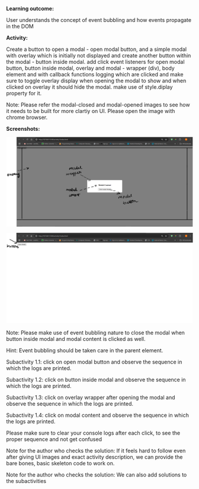 **Learning outcome:**

User understands the concept of event bubbling and how events propagate in the DOM

**Activity:**

Create a button to open a modal - open modal button, and a simple modal with overlay which is initially not displayed and create another button within the modal - button inside modal. add click event listeners for open modal button, button inside modal, overlay and modal - wrapper (div), body element and with callback functions logging which are clicked and make sure to toggle overlay display when opening the modal to show and when clicked on overlay it should hide the modal. make use of style.diplay property for it.

Note: Please refer the modal-closed and modal-opened images to see how it needs to be built for
more clartiy on UI. Please open the image with chrome browser.

**Screenshots:**

![modal-opened img](modal-opened.png)

![modal-closed img](modal-closed.png)

Note: Please make use of event bubbling nature to close the modal when button inside modal and modal content is clicked as well.

Hint: Event bubbling should be taken care in the parent element.

Subactivity 1.1: click on open modal button and observe the sequence in which the logs are printed.

Subactivity 1.2: click on button inside modal and observe the sequence in which the logs are printed.

Subactivity 1.3: click on overlay wrapper after opening the modal and observe the sequence in which the logs are printed.

Subactivity 1.4: click on modal content and observe the sequence in which the logs are printed.

Please make sure to clear your console logs after each click, to see the proper sequence and not get confused

Note for the author who checks the solution: If it feels hard to follow even after giving UI images and exact activity description, we can provide the bare bones, basic skeleton code to work on.

Note for the author who checks the solution: We can also add solutions to the subactivities
